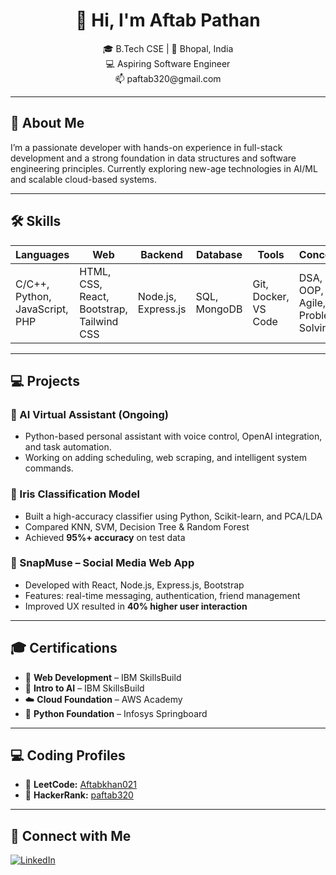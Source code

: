 <h1 align="center">👋 Hi, I'm Aftab Pathan</h1>
<p align="center">
  🎓 B.Tech CSE | 📍 Bhopal, India<br>
  💻 Aspiring Software Engineer <br>
  📫 paftab320@gmail.com 
</p>

---

## 🚀 About Me
I’m a passionate developer with hands-on experience in full-stack development and a strong foundation in data structures and software engineering principles. Currently exploring new-age technologies in AI/ML and scalable cloud-based systems.

---

## 🛠️ Skills

| Languages | Web | Backend | Database | Tools | Concepts |
|----------|------|---------|----------|-------|----------|
| C/C++, Python, JavaScript, PHP | HTML, CSS, React, Bootstrap, Tailwind CSS | Node.js, Express.js | SQL, MongoDB | Git, Docker, VS Code | DSA, OOP, Agile, Problem Solving |

---

## 💻 Projects

### 🤖 AI Virtual Assistant (Ongoing)
- Python-based personal assistant with voice control, OpenAI integration, and task automation.
- Working on adding scheduling, web scraping, and intelligent system commands.

### 🌸 Iris Classification Model
- Built a high-accuracy classifier using Python, Scikit-learn, and PCA/LDA
- Compared KNN, SVM, Decision Tree & Random Forest
- Achieved **95%+ accuracy** on test data

### 💬 SnapMuse – Social Media Web App
- Developed with React, Node.js, Express.js, Bootstrap
- Features: real-time messaging, authentication, friend management
- Improved UX resulted in **40% higher user interaction**

---

## 🎓 Certifications

- 🧩 **Web Development** – IBM SkillsBuild  
- 🤖 **Intro to AI** – IBM SkillsBuild  
- ☁️ **Cloud Foundation** – AWS Academy  
- 🐍 **Python Foundation** – Infosys Springboard  

---
## 💻 Coding Profiles

- 🔗 **LeetCode:** [Aftabkhan021](https://leetcode.com/Aftabkhan021/)
- 🔗 **HackerRank:** [paftab320](https://www.hackerrank.com/profile/paftab320)

---
## 🔗 Connect with Me

[![LinkedIn](https://img.shields.io/badge/LinkedIn-Connect-blue?style=for-the-badge&logo=linkedin)](https://www.linkedin.com/in/aftab-khan-389282285)

<!--
**Aftab0khan021/Aftab0khan021** is a ✨ _special_ ✨ repository because its `README.md` (this file) appears on your GitHub profile.

Here are some ideas to get you started:

- 🔭 I’m currently working on ...
- 🌱 I’m currently learning ...
- 👯 I’m looking to collaborate on ...
- 🤔 I’m looking for help with ...
- 💬 Ask me about ...
- 📫 How to reach me: ...
- 😄 Pronouns: ...
- ⚡ Fun fact: ...
-->
